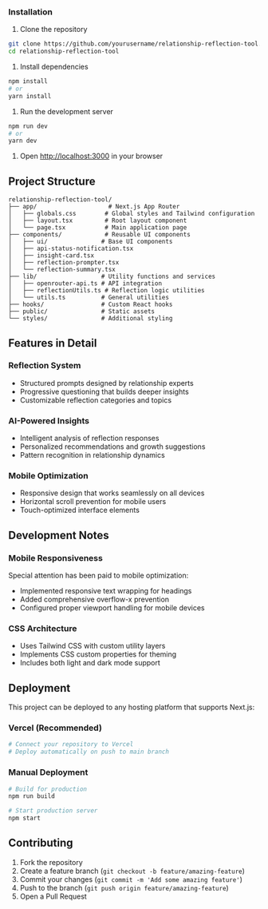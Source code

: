### Installation

1. Clone the repository

```bash
git clone https://github.com/yourusername/relationship-reflection-tool.git
cd relationship-reflection-tool
```

1. Install dependencies

```bash
npm install
# or
yarn install
```

1. Run the development server

```bash
npm run dev
# or
yarn dev
```

1. Open [http://localhost:3000](http://localhost:3000) in your browser

## Project Structure

```text
relationship-reflection-tool/
├── app/                    # Next.js App Router
│   ├── globals.css        # Global styles and Tailwind configuration
│   ├── layout.tsx         # Root layout component
│   └── page.tsx           # Main application page
├── components/            # Reusable UI components
│   ├── ui/               # Base UI components
│   ├── api-status-notification.tsx
│   ├── insight-card.tsx
│   ├── reflection-prompter.tsx
│   └── reflection-summary.tsx
├── lib/                  # Utility functions and services
│   ├── openrouter-api.ts # API integration
│   ├── reflectionUtils.ts # Reflection logic utilities
│   └── utils.ts          # General utilities
├── hooks/                # Custom React hooks
├── public/               # Static assets
└── styles/               # Additional styling
```

## Features in Detail

### Reflection System

- Structured prompts designed by relationship experts
- Progressive questioning that builds deeper insights
- Customizable reflection categories and topics

### AI-Powered Insights

- Intelligent analysis of reflection responses
- Personalized recommendations and growth suggestions
- Pattern recognition in relationship dynamics

### Mobile Optimization

- Responsive design that works seamlessly on all devices
- Horizontal scroll prevention for mobile users
- Touch-optimized interface elements

## Development Notes

### Mobile Responsiveness

Special attention has been paid to mobile optimization:

- Implemented responsive text wrapping for headings
- Added comprehensive overflow-x prevention
- Configured proper viewport handling for mobile devices

### CSS Architecture

- Uses Tailwind CSS with custom utility layers
- Implements CSS custom properties for theming
- Includes both light and dark mode support

## Deployment

This project can be deployed to any hosting platform that supports Next.js:

### Vercel (Recommended)

```bash
# Connect your repository to Vercel
# Deploy automatically on push to main branch
```

### Manual Deployment

```bash
# Build for production
npm run build

# Start production server
npm start
```

## Contributing

1. Fork the repository
1. Create a feature branch (`git checkout -b feature/amazing-feature`)
1. Commit your changes (`git commit -m 'Add some amazing feature'`)
1. Push to the branch (`git push origin feature/amazing-feature`)
1. Open a Pull Request